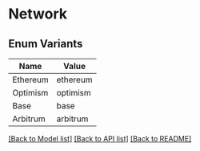 # Network

## Enum Variants

| Name | Value |
|---- | -----|
| Ethereum | ethereum |
| Optimism | optimism |
| Base | base |
| Arbitrum | arbitrum |


[[Back to Model list]](../README.md#documentation-for-models) [[Back to API list]](../README.md#documentation-for-api-endpoints) [[Back to README]](../README.md)


